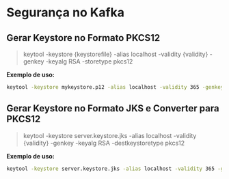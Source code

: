 # Segurança no Kafka

## Gerar Keystore no Formato PKCS12

> keytool -keystore {keystorefile} -alias localhost -validity {validity} -genkey -keyalg RSA -storetype pkcs12

**Exemplo de uso:**
```sh
keytool -keystore mykeystore.p12 -alias localhost -validity 365 -genkey -keyalg RSA -storetype pkcs12
```

## Gerar Keystore no Formato JKS e Converter para PKCS12

> keytool -keystore server.keystore.jks -alias localhost -validity {validity} -genkey -keyalg RSA -destkeystoretype pkcs12

**Exemplo de uso:**
```sh
keytool -keystore server.keystore.jks -alias localhost -validity 365 -genkey -keyalg RSA -destkeystoretype pkcs12
```






